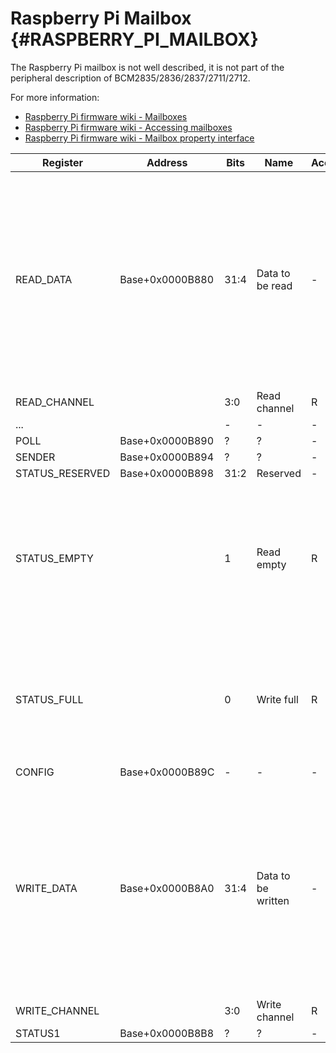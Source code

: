 # Raspberry Pi Mailbox {#RASPBERRY_PI_MAILBOX}

The Raspberry Pi mailbox is not well described, it is not part of the peripheral description of BCM2835/2836/2837/2711/2712.

For more information:
- [Raspberry Pi firmware wiki - Mailboxes](https://github.com/raspberrypi/firmware/wiki/Mailboxes)
- [Raspberry Pi firmware wiki - Accessing mailboxes](https://github.com/raspberrypi/firmware/wiki/Accessing-mailboxes)
- [Raspberry Pi firmware wiki - Mailbox property interface](https://github.com/raspberrypi/firmware/wiki/Mailbox-property-interface)

| Register        | Address         | Bits  | Name                                  | Acc | Meaning |
|-----------------|-----------------|-------|---------------------------------------|-----|---------|
| READ_DATA       | Base+0x0000B880 | 31:4  | Data to be read                       | -   | Data read from mailbox (address to buffer containing mailbox data, converted to GPU address space). Buffer must be aligned on 4 byte boundary
| READ_CHANNEL    |                 | 3:0   | Read channel                          | R   | Read channel
| ...             |                 | -     | -                                     | -   | Unused
| POLL            | Base+0x0000B890 | ?     | ?                                     | -   | Unknown
| SENDER          | Base+0x0000B894 | ?     | ?                                     | -   | Unknown
| STATUS_RESERVED | Base+0x0000B898 | 31:2  | Reserved                              | -   | Reserved
| STATUS_EMPTY    |                 | 1     | Read empty                            | R   | Read buffer empty<br/>1 = read buffer is empty<br/>0 = read buffer filled (data ready to be read)
| STATUS_FULL     |                 | 0     | Write full                            | R   | Write buffer full<br/>1 = write buffer full<br/>0 = write buffer empty (data can be written)
| CONFIG          | Base+0x0000B89C | -     | -                                     | -   | Unused
| WRITE_DATA      | Base+0x0000B8A0 | 31:4  | Data to be written                    | -   | Data written to mailbox (address to buffer containing mailbox data, converted to GPU address space). Buffer must be aligned on 4 byte boundary
| WRITE_CHANNEL   |                 | 3:0   | Write channel                         | R   | Write channel
| STATUS1         | Base+0x0000B8B8 | ?     | ?                                     | -   | Unknown

